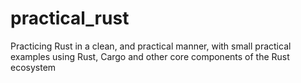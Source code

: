 # practical_rust
Practicing Rust in a clean, and practical manner, with small practical examples using Rust, Cargo and other core components of the Rust ecosystem
